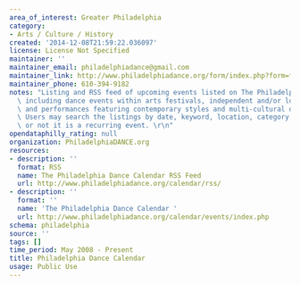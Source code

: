 ```yaml
---
area_of_interest: Greater Philadelphia
category:
- Arts / Culture / History
created: '2014-12-08T21:59:22.036097'
license: License Not Specified
maintainer: ''
maintainer_email: philadelphiadance@gmail.com
maintainer_link: http://www.philadelphiadance.org/form/index.php?form=fm_ad033
maintainer_phone: 610-394-9182
notes: "Listing and RSS feed of upcoming events listed on The Philadelphia Dance Calendar\
  \ including dance events within arts festivals, independent and/or local productions,\
  \ and performances featuring contemporary styles and multi-cultural dance traditions.\
  \ Users may search the listings by date, keyword, location, category, and whether\
  \ or not it is a recurring event. \r\n"
opendataphilly_rating: null
organization: PhiladelphiaDANCE.org
resources:
- description: ''
  format: RSS
  name: The Philadelphia Dance Calendar RSS Feed
  url: http://www.philadelphiadance.org/calendar/rss/
- description: ''
  format: ''
  name: 'The Philadelphia Dance Calendar '
  url: http://www.philadelphiadance.org/calendar/events/index.php
schema: philadelphia
source: ''
tags: []
time_period: May 2008 - Present
title: Philadelphia Dance Calendar
usage: Public Use
---
```

